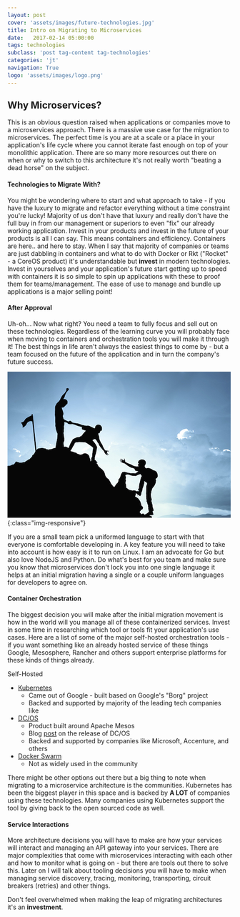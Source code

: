 ```yaml
---
layout: post
cover: 'assets/images/future-technologies.jpg'
title: Intro on Migrating to Microservices
date:   2017-02-14 05:00:00
tags: technologies
subclass: 'post tag-content tag-technologies'
categories: 'jt'
navigation: True
logo: 'assets/images/logo.png'
---
```


## Why Microservices?

This is an obvious question raised when applications or companies move to a microservices approach. There is a massive use case for the migration to microservices. The perfect time is you are at a scale or a place in your application's life cycle where you cannot iterate fast enough on top of your monolithic application. There are so many more resources out there on when or why to switch to this architecture it's not really worth "beating a dead horse" on the subject.

#### Technologies to Migrate With?

You might be wondering where to start and what approach to take - if you have the luxury to migrate and refactor everything without a time constraint you're lucky! Majority of us don't have that luxury and really don't have the full buy in from our management or superiors to even "fix" our already working application. Invest in your products and invest in the future of your products is all I can say. This means containers and efficiency. Containers are here.. and here to stay. When I say that majority of companies or teams are just dabbling in containers and what to do with Docker or Rkt ("Rocket" - a CoreOS product) it's understandable but **invest** in modern technologies. Invest in yourselves and your application's future start getting up to speed with containers it is so simple to spin up applications with these to proof them for teams/management. The ease of use to manage and bundle up applications is a major selling point! 

#### After Approval

Uh-oh... Now what right? You need a team to fully focus and sell out on these technologies. Regardless of the learning curve you will probably face when moving to containers and orchestration tools you will make it through it! The best things in life aren't always the easiest things to come by - but a team focused on the future of the application and in turn the company's future success. 

![team](./../assets/images/small-team.jpg){:class="img-responsive"}

If you are a small team pick a uniformed language to start with that everyone is comfortable developing in. A key feature you will need to take into account is how easy is it to run on Linux. I am an advocate for Go but also love NodeJS and Python. Do what's best for you team and make sure you know that microservices don't lock you into one single language it helps at an initial migration having a single or a couple uniform languages for developers to agree on.  

#### Container Orchestration

The biggest decision you will make after the initial migration movement is how in the world will you manage all of these containerized services. Invest in some time in researching which tool or tools fit your application's use cases. Here are a list of some of the major self-hosted orchestration tools - if you want something like an already hosted service of these things Google, Mesosphere, Rancher and others support enterprise platforms for these kinds of things already.

Self-Hosted

- [Kubernetes](https://kubernetes.io/)
    - Came out of Google - built based on Google's "Borg" project
    - Backed and supported by majority of the leading tech companies like 
- [DC/OS](https://dcos.io/)
    - Product built around Apache Mesos
    - Blog [post](https://mesosphere.com/blog/2016/04/19/open-source-dcos/) on the release of DC/OS
    - Backed and supported by companies like Microsoft, Accenture, and others
- [Docker Swarm](https://docs.docker.com/engine/swarm/)
    - Not as widely used in the community

There might be other options out there but a big thing to note when migrating to a microservice architecture is the communities. Kubernetes has been the biggest player in this space and is backed by **A LOT** of companies using these technologies. Many companies using Kubernetes support the tool by giving back to the open sourced code as well.

#### Service Interactions

More architecture decisions you will have to make are how your services will interact and managing an API gateway into your services. There are major complexities that come with microservices interacting with each other and how to monitor what is going on - but there are tools out there to solve this. Later on I will talk about tooling decisions you will have to make when managing service discovery, tracing, monitoring, transporting, circuit breakers (retries) and other things. 

Don't feel overwhelmed when making the leap of migrating architectures it's an **investment**.
